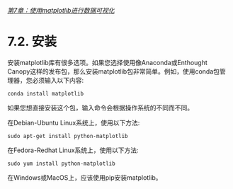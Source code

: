 
[*第7章：使用matplotlib进行数据可视化*](./README.md)


# 7.2. 安装

安装matplotlib库有很多选项。如果您选择使用像Anaconda或Enthought Canopy这样的发布包，那么安装matplotlib包非常简单。例如，使用conda包管理器，您必须输入以下内容:

```commandline
conda install matplotlib
```

如果您想直接安装这个包，输入命令会根据操作系统的不同而不同。

在Debian-Ubuntu Linux系统上，使用以下方法:

```commandline
sudo apt-get install python-matplotlib
```

在Fedora-Redhat Linux系统上，使用以下方法:
```commandline
sudo yum install python-matplotlib
```

在Windows或MacOS上，应该使用pip安装matplotlib。

